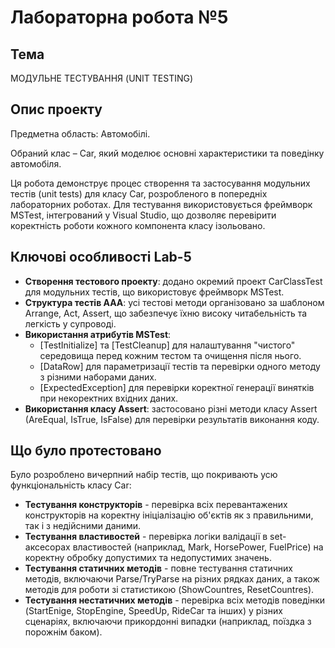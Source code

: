 # Лабораторна робота №5

## Тема

МОДУЛЬНЕ ТЕСТУВАННЯ (UNIT TESTING)

## Опис проекту

Предметна область: Автомобілі.

Обраний клас – Car, який моделює основні характеристики та поведінку автомобіля.

Ця робота демонструє процес створення та застосування модульних тестів (unit tests) для класу Car, розробленого в попередніх лабораторних роботах. Для тестування використовується фреймворк MSTest, інтегрований у Visual Studio, що дозволяє перевірити коректність роботи кожного компонента класу ізольовано.

## Ключові особливості Lab-5

*   **Створення тестового проекту**: додано окремий проект CarClassTest для модульних тестів, що використовує фреймворк MSTest.
*   **Структура тестів AAA**: усі тестові методи організовано за шаблоном Arrange, Act, Assert, що забезпечує їхню високу читабельність та легкість у супроводі.
*   **Використання атрибутів MSTest**:
    *   [TestInitialize] та [TestCleanup] для налаштування "чистого" середовища перед кожним тестом та очищення після нього.
    *   [DataRow] для параметризації тестів та перевірки одного методу з різними наборами даних.
    *   [ExpectedException] для перевірки коректної генерації винятків при некоректних вхідних даних.
*   **Використання класу Assert**: застосовано різні методи класу Assert (AreEqual, IsTrue, IsFalse) для перевірки результатів виконання коду.

## Що було протестовано

Було розроблено вичерпний набір тестів, що покривають усю функціональність класу Car:

*   **Тестування конструкторів** - перевірка всіх перевантажених конструкторів на коректну ініціалізацію об'єктів як з правильними, так і з недійсними даними.
*   **Тестування властивостей** - перевірка логіки валідації в set-аксесорах властивостей (наприклад, Mark, HorsePower, FuelPrice) на коректну обробку допустимих та недопустимих значень.
*   **Тестування статичних методів** - повне тестування статичних методів, включаючи Parse/TryParse на різних рядках даних, а також методів для роботи зі статистикою (ShowCountres, ResetCountres).
*   **Тестування нестатичних методів** - перевірка всіх методів поведінки (StartEnige, StopEngine, SpeedUp, RideCar та інших) у різних сценаріях, включаючи прикордонні випадки (наприклад, поїздка з порожнім баком).
